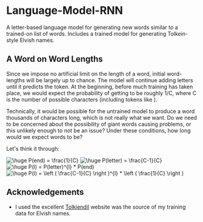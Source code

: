 # Language-Model-RNN

A letter-based language model for generating new words similar to a trained-on list of words. Includes a trained model for generating Tolkein-style Elvish names.

## A Word on Word Lengths

Since we impose no artificial limit on the length of a word, initial word-lengths will be largely up to chance. The model will continue adding letters until it predicts the <EOW> token. At the beginning, before much training has taken place, we would expect the probability of getting <EOW> to be roughly 1/C, where C is the number of possible characters (including tokens like <EOW>). 

Technically, it would be possible for the untrained model to produce a word thousands of characters long, which is not really what we want. Do we need to be concerned about the possibility of giant words causing problems, or this unlikely enough to not be an issue? Under these conditions, how long would we expect words to be? 

Let's think it through:

<!-- P(end) = 1/c -->
<img src="https://latex.codecogs.com/gif.latex?\dpi{80}&space;\huge&space;P(end)&space;=&space;\frac{1}{C}" title="\huge P(end) = \frac{1}{C}" />

<!-- P(letter) = (c - 1)/c -->
<img src="https://latex.codecogs.com/gif.latex?\dpi{80}&space;\huge&space;P(letter)&space;=&space;\frac{C-1}{C}" title="\huge P(letter) = \frac{C-1}{C}" />

<!-- P(l) = P(letter)^l * P(end) -->
<img src="https://latex.codecogs.com/gif.latex?\dpi{80}&space;\huge&space;P(l)&space;=&space;P(letter)^{l}&space;*&space;P(end)" title="\huge P(l) = P(letter)^{l} * P(end)" />

<!-- P(l) = ((c - 1)/c)^l * (1/c) -->
<img src="https://latex.codecogs.com/gif.latex?\dpi{80}&space;\huge&space;P(l)&space;=&space;\left&space;(&space;\frac{C-1}{C}&space;\right&space;)^{l}&space;*&space;\left&space;(&space;\frac{1}{C}&space;\right&space;)" title="\huge P(l) = \left ( \frac{C-1}{C} \right )^{l} * \left ( \frac{1}{C} \right )" />

## Acknowledgements

* I used the excellent [Tolkiendil](http://www.tolkiendil.com/langues/english/i-lam_arth/compound_sindarin_names) website was the source of my training data for Elvish names.